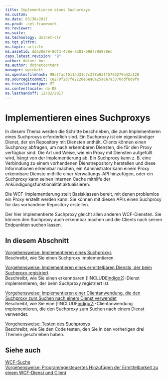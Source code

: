 ```yaml
---
title: Implementieren eines Suchproxys
ms.custom: 
ms.date: 03/30/2017
ms.prod: .net-framework
ms.reviewer: 
ms.suite: 
ms.technology: dotnet-clr
ms.tgt_pltfrm: 
ms.topic: article
ms.assetid: dda20e79-8df3-438e-a281-69d779d978ec
caps.latest.revision: "9"
author: dotnet-bot
ms.author: dotnetcontent
manager: wpickett
ms.openlocfilehash: 98affacf611ad31c7c3f8a93ff5793279a42a128
ms.sourcegitcommit: ce279f2d7fe2220e6ea0a25a8a7a5370ddf8d9f0
ms.translationtype: MT
ms.contentlocale: de-DE
ms.lasthandoff: 12/02/2017
---
```

# <a name="implementing-a-discovery-proxy"></a>Implementieren eines Suchproxys
In diesem Thema werden die Schritte beschrieben, die zum Implementieren eines Suchproxys erforderlich sind. Ein Suchproxy ist ein eigenständiger Dienst, der ein Repository mit Diensten enthält. Clients können einen Suchproxy abfragen, um nach erkennbaren Diensten, die für den Proxy verfügbar sind. Die Art und Weise, wie ein Proxy mit Diensten aufgefüllt wird, hängt von der Implementierung ab. Ein Suchproxy kann z. B. eine Verbindung zu einem vorhandenen Dienstrepository herstellen und diese Informationen erkennbar machen, ein Administrator kann einem Proxy erkennbare Dienste mithilfe einer Verwaltungs-API hinzufügen, oder ein Suchproxy kann seinen internen Cache mithilfe der Ankündigungsfunktionalität aktualisieren.  
  
 Die WCF-Implementierung stellt Basisklassen bereit, mit denen problemlos ein Proxy erstellt werden kann. Sie können mit diesen APIs einen Suchproxy für das vorhandene Repository erstellen.  
  
 Der hier implementierte Suchproxy gleicht allen anderen WCF-Diensten. Sie können den Suchproxy auch erkennbar machen und die Clients nach seinen Endpunkten suchen lassen.  
  
## <a name="in-this-section"></a>In diesem Abschnitt  
 [Vorgehensweise: Implementieren eines Suchproxys](../../../../docs/framework/wcf/feature-details/how-to-implement-a-discovery-proxy.md)  
 Beschreibt, wie Sie einen Suchproxy implementieren.  
  
 [Vorgehensweise: Implementieren eines ermittelbaren Diensts, der beim Suchproxy registriert](../../../../docs/framework/wcf/feature-details/discoverable-service-that-registers-with-the-discovery-proxy.md)  
 Beschreibt, wie Sie einen erkennbaren [!INCLUDE[indigo2](../../../../includes/indigo2-md.md)]-Dienst implementieren, der beim Suchproxy registriert ist.  
  
 [Vorgehensweise: Implementieren einer Clientanwendung, die den Suchproxy zum Suchen nach einem Dienst verwendet](../../../../docs/framework/wcf/feature-details/client-app-discovery-proxy-to-find-a-service.md)  
 Beschreibt, wie Sie eine [!INCLUDE[indigo2](../../../../includes/indigo2-md.md)]-Clientanwendung implementieren, die den Suchproxy zum Suchen nach einem Dienst verwendet.  
  
 [Vorgehensweise: Testen des Suchproxys](../../../../docs/framework/wcf/feature-details/how-to-test-the-discovery-proxy.md)  
 Beschreibt, wie Sie den Code testen, den Sie in den vorherigen drei Themen geschrieben haben.  
  
## <a name="see-also"></a>Siehe auch  
 [WCF-Suche](../../../../docs/framework/wcf/feature-details/wcf-discovery.md)  
 [Vorgehensweise: Programmgesteuertes Hinzufügen der Ermittelbarkeit zu einem WCF-Dienst und Client](../../../../docs/framework/wcf/feature-details/how-to-programmatically-add-discoverability-to-a-wcf-service-and-client.md)
